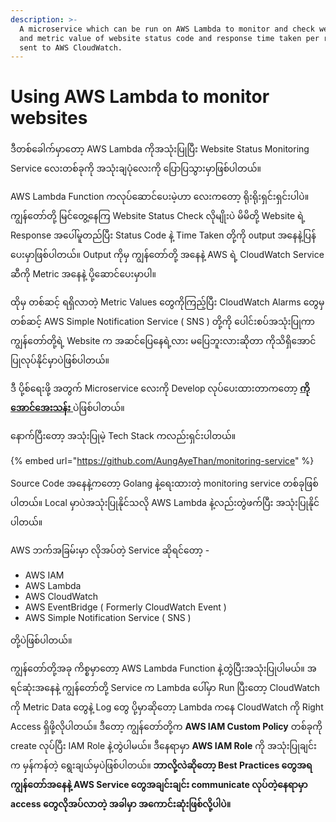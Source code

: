 ```yaml
---
description: >-
  A microservice which can be run on AWS Lambda to monitor and check websites
  and metric value of website status code and response time taken per request is
  sent to AWS CloudWatch.
---
```


# Using AWS Lambda to monitor websites

ဒီတစ်ခေါက်မှာတော့ AWS Lambda ကိုအသုံးပြုပြီး Website Status Monitoring Service လေးတစ်ခုကို အသုံးချပုံလေးကို  ပြောပြသွားမှာဖြစ်ပါတယ်။ 

AWS Lambda Function ကလုပ်ဆောင်ပေးမဲ့ဟာ လေးကတော့ ရိုးရိုးရှင်းရှင်းပါပဲ။ ကျွန်တော်တို့ မြင်တွေ့နေကြ Website Status Check လိုမျိုးပဲ မိမိတို့ Website ရဲ့ Response အပေါ်မူတည်ပြီး Status Code နဲ့ Time Taken တို့ကို output အနေနဲ့ပြန်ပေးမှာဖြစ်ပါတယ်။ Output ကိုမှ ကျွန်တော်တို့ အနေနဲ့ AWS ရဲ့ CloudWatch Service ဆီကို Metric အနေနဲ့ ပို့ဆောင်ပေးမှာပါ။ 

ထိုမှ တစ်ဆင့် ရရှိလာတဲ့ Metric Values တွေကိုကြည့်ပြီး CloudWatch Alarms တွေမှ တစ်ဆင့် AWS Simple Notification Service \( SNS \) တို့ကို ပေါင်းစပ်အသုံးပြုကာ ကျွန်တော်တို့ရဲ့ Website က အဆင်ပြေနေရဲ့လား မပြေဘူးလားဆိုတာ ကိုသိရှိအောင်ပြုလုပ်နိုင်မှာပဲဖြစ်ပါတယ်။

ဒီ ပို့စ်ရေးဖို့ အတွက် Microservice လေးကို Develop လုပ်ပေးထားတာကတော့ [**ကိုအောင်အေးသန်း** ](https://github.com/AungAyeThan)ပဲဖြစ်ပါတယ်။  

နောက်ပြီးတော့ အသုံးပြုမဲ့ Tech Stack ကလည်းရှင်းပါတယ်။ 

{% embed url="https://github.com/AungAyeThan/monitoring-service" %}

Source Code အနေနဲ့ကတော့ Golang နဲ့ရေးထားတဲ့ monitoring service တစ်ခုဖြစ်ပါတယ်။ Local မှာပဲအသုံးပြုနိုင်သလို  AWS Lambda နဲ့လည်းတွဲဖက်ပြီး အသုံးပြုနိုင်ပါတယ်။ 

AWS ဘက်အခြမ်းမှာ လိုအပ်တဲ့ Service ဆိုရင်တော့ - 

* AWS IAM
* AWS Lambda
* AWS CloudWatch
* AWS EventBridge \( Formerly CloudWatch Event \)
* AWS Simple Notification Service \( SNS \)

တို့ပဲဖြစ်ပါတယ်။ 

ကျွန်တော်တို့အခု ကိစ္စမှာတော့ AWS Lambda Function နဲ့တွဲပြီးအသုံးပြုပါမယ်။ အရင်ဆုံးအနေနဲ့ ကျွန်တော်တို့ Service က Lambda ပေါ်မှာ Run ပြီးတော့ CloudWatch ကို Metric Data တွေနဲ့ Log တွေ ပို့မှာဆိုတော့ Lambda ကနေ CloudWatch ကို Right Access ရှိဖို့လိုပါတယ်။  ဒီတော့ ကျွန်တော်တို့က **AWS IAM Custom Policy** တစ်ခုကို create လုပ်ပြီး IAM Role နဲ့တွဲပါမယ်။ ဒီနေရာမှာ **AWS IAM Role** ကို အသုံးပြုချင်းက မှန်ကန်တဲ့ ရွေးချယ်မှပဲဖြစ်ပါတယ်။ **ဘာလို့လဲဆိုတော့ Best Practices တွေအရ ကျွန်တော်အနေနဲ့ AWS Service တွေအချင်းချင်း communicate လုပ်တဲ့နေရာမှာ access တွေလိုအပ်လာတဲ့ အခါမှာ အကောင်းဆုံးဖြစ်လို့ပါပဲ။** 

